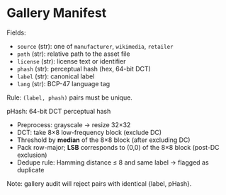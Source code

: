 # Gallery Manifest

Fields:

- `source` (str): one of `manufacturer`, `wikimedia`, `retailer`
- `path` (str): relative path to the asset file
- `license` (str): license text or identifier
- `phash` (str): perceptual hash (hex, 64-bit DCT)
- `label` (str): canonical label
- `lang` (str): BCP-47 language tag

Rule: `(label, phash)` pairs must be unique.

pHash: 64-bit DCT perceptual hash

- Preprocess: grayscale → resize 32×32
- DCT: take 8×8 low-frequency block (exclude DC)
- Threshold by **median** of the 8×8 block (after excluding DC)
- Pack row-major; **LSB** corresponds to (0,0) of the 8×8 block (post-DC exclusion)
- Dedupe rule: Hamming distance ≤ 8 and same label → flagged as duplicate

Note: gallery audit will reject pairs with identical {label, pHash}.
